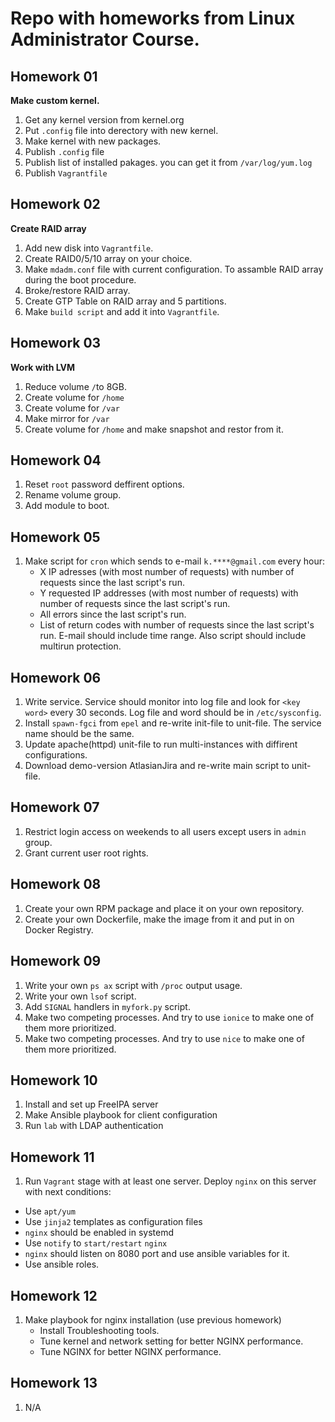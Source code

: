 # Repo with homeworks from Linux Administrator Course.

## Homework 01
**Make custom kernel.**
1. Get any kernel version from kernel.org
2. Put `.config` file into derectory with new kernel.
3. Make kernel with new packages.
4. Publish `.config` file
5. Publish list of installed pakages. you can get it from `/var/log/yum.log`
6. Publish `Vagrantfile`
## Homework 02
**Create RAID array**
1. Add new disk into `Vagrantfile`.
2. Create RAID0/5/10 array on your choice.
3. Make `mdadm.conf` file with current configuration. To assamble RAID array during the boot procedure.
4. Broke/restore RAID array.
5. Create GTP Table on RAID array and 5 partitions.
6. Make `build script` and add it into `Vagrantfile`.
## Homework 03
**Work with LVM**
1. Reduce volume `/`to 8GB.
2. Create volume for `/home`
3. Create volume for `/var`
4. Make mirror for `/var`
5. Create volume for `/home` and make snapshot and restor from it.
## Homework 04
1. Reset `root` password deffirent options.
2. Rename volume group.
3. Add module to boot.
## Homework 05
1. Make script for `cron` which sends to e-mail `k.****@gmail.com` every hour:
    * X IP adresses (with most number of requests) with number of requests since the last script's run.
    * Y requested IP addresses (with most number of requests) with number of requests since the last script's run.
    * All errors since the last script's run.
    * List of return codes with number of requests since the last script's run.
E-mail should include time range. Also script should include multirun protection.
## Homework 06
1. Write service. Service should monitor into log file and look for `<key word>` every 30 seconds. Log file and word should be in `/etc/sysconfig`.
2. Install `spawn-fgci` from `epel` and re-write init-file to unit-file. The service name should be the same.
3. Update apache(httpd) unit-file to run multi-instances with diffirent configurations.
4. Download demo-version AtlasianJira and re-write main script to unit-file.
## Homework 07
1. Restrict login access on weekends to all users except users in `admin` group.
2. Grant current user root rights.
## Homework 08
1. Create your own RPM package and place it on your own repository.
2. Create your own Dockerfile, make the image from it and put in on Docker Registry.
## Homework 09
1. Write your own `ps ax` script with `/proc` output usage.
2. Write your own `lsof` script.
3. Add `SIGNAL` handlers in `myfork.py` script. 
4. Make two competing processes. And try to use `ionice` to make one of them more prioritized.
5. Make two competing processes. And try to use `nice` to make one of them more prioritized.
## Homework 10
1. Install and set up FreeIPA server
2. Make Ansible playbook for client configuration
3. Run `lab` with LDAP authentication
## Homework 11
1. Run `Vagrant` stage with at least one server. Deploy `nginx` on this server with next conditions:
- Use `apt/yum`
- Use `jinja2` templates as configuration files
- `nginx` should be enabled in systemd
- Use `notify` to `start/restart` `nginx`
- `nginx` should listen on 8080 port and use ansible variables for it.
- Use ansible roles.
## Homework 12
1. Make playbook for nginx installation (use previous homework)
    * Install Troubleshooting tools.
    * Tune kernel and network setting for better NGINX performance.
    * Tune NGINX for better NGINX performance.
## Homework 13
1. N/A
